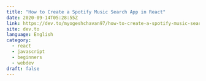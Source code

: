 ```yaml
---
title: "How to Create a Spotify Music Search App in React"
date: 2020-09-14T05:28:55Z
link: https://dev.to/myogeshchavan97/how-to-create-a-spotify-music-search-app-in-react-328m?utm_medium=RSS&utm_source=news.12bit.vn
site: dev.to
language: English
category:
  - react
  - javascript
  - beginners
  - webdev
draft: false
---
```

